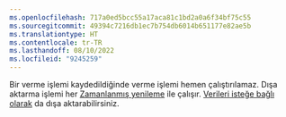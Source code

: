 ```yaml
---
ms.openlocfilehash: 717a0ed5bcc55a17aca81c1bd2a0a6f34bf75c55
ms.sourcegitcommit: 49394c7216db1ec7b754db6014b651177e82ae5b
ms.translationtype: HT
ms.contentlocale: tr-TR
ms.lasthandoff: 08/10/2022
ms.locfileid: "9245259"
---
```

Bir verme işlemi kaydedildiğinde verme işlemi hemen çalıştırılamaz. Dışa aktarma işlemi her [Zamanlanmış yenileme](../schedule-refresh.md) ile çalışır. [Verileri isteğe bağlı olarak](../export-destinations.md#run-exports-on-demand) da dışa aktarabilirsiniz.